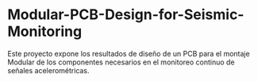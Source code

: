 # Modular-PCB-Design-for-Seismic-Monitoring
Este proyecto expone los resultados de diseño de un PCB para el montaje Modular de los componentes necesarios en el monitoreo continuo de señales acelerométricas.
